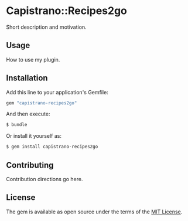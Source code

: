 # Capistrano::Recipes2go
Short description and motivation.

## Usage
How to use my plugin.

## Installation
Add this line to your application's Gemfile:

```ruby
gem "capistrano-recipes2go"
```

And then execute:
```bash
$ bundle
```

Or install it yourself as:
```bash
$ gem install capistrano-recipes2go
```

## Contributing
Contribution directions go here.

## License
The gem is available as open source under the terms of the [MIT License](https://opensource.org/licenses/MIT).
